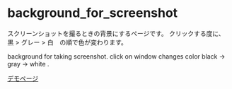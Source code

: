 # background_for_screenshot

スクリーンショットを撮るときの背景にするページです。
クリックする度に、黒 > グレー > 白　の順で色が変わります。

background for taking screenshot.
click on window changes color black -> gray -> white .

[デモページ](https://ryjkmr.github.io/background_for_screenshot/)
